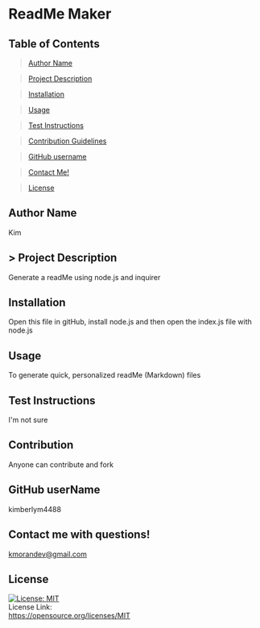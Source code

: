
# ReadMe Maker

## Table of Contents
>[Author Name](#author-name) 

>[Project Description](#description)

>[Installation](#installation)

>[Usage](#usage)

>[Test Instructions](#test-instructions)

>[Contribution Guidelines](#contribution)

>[GitHub username](#gitHub-username)

>[Contact Me!](#contact-me-with-questions!)

>[License](#nodelicense)

## Author Name
Kim

## > Project Description
Generate a readMe using node.js and inquirer

## Installation
Open this file in gitHub, install node.js and then open the index.js file with node.js

## Usage
To generate quick, personalized readMe (Markdown) files

## Test Instructions
I'm not sure

## Contribution
Anyone can contribute and fork

## GitHub userName
kimberlym4488

## Contact me with questions!
kmorandev@gmail.com

## License
[![License: MIT](https://img.shields.io/badge/License-MIT-yellow.svg)](https://opensource.org/licenses/MIT)<br> License Link:<br>  https://opensource.org/licenses/MIT

